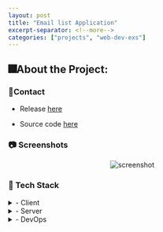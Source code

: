 ```yaml
---
layout: post
title: "Email list Application"
excerpt-separator: <!--more-->
categories: ["projects", "web-dev-exs"]
---
```


<!-- About the Project -->

## 🎆About the Project:

### 🤝Contact

- Release [here](https://email-list-o2ho.onrender.com/)

- Source code [here](https://github.com/NamSellsFish/Email-List)

<!-- Screenshots -->

### 📷 Screenshots

<div align="center"> 
  <img src="{{site.url}}/img/email-list.jpg" alt="screenshot" />
</div>

### 👾 Tech Stack

<details>
  <summary>- Client</summary>
  <ul>
    <li><a href="https://developer.mozilla.org/en-US/docs/Web/HTML">HTML</a></li>
    <li><a href="https://developer.mozilla.org/en-US/docs/Web/CSS">CSS</a></li>
    <li><a href="https://docs.oracle.com/javaee/5/tutorial/doc/bnagy.html">JSP</a></li>
  </ul>
</details>

<details>
  <summary>- Server</summary>
  <ul>
    <li><a href="https://www.java.com/en/">Java</a></li>
    <li><a href="https://maven.apache.org/">Maven</a></li>
    <li><a href="https://docs.oracle.com/javaee/7/tutorial/servlets.htm">Servlet</a></li>

</ul>
</details>

<details>
<summary>- DevOps</summary>
  <ul>
    <li><a href="https://www.docker.com/">Docker</a></li>
    <li><a href="https://tomcat.apache.org/">Tomcat</a></li>
  </ul>
</details>
